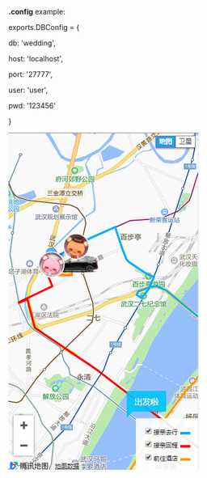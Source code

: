**.config** example:


exports.DBConfig = {

  db: 'wedding',

  host: 'localhost',

  port: '27777',

  user: 'user',

  pwd: '123456'

}



![截图](https://github.com/bluehymn/weddingmap/blob/master/static/doc/images/20180330112401.png?raw=true)




